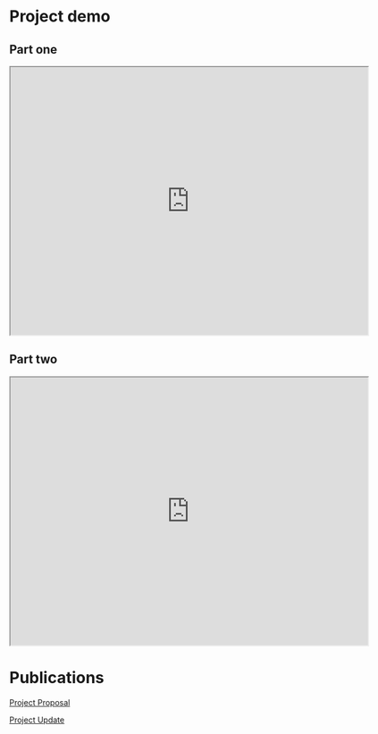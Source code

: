 # Project demo

## Part one

<iframe src="https://drive.google.com/file/d/1-BBLOwNFsy9dA8b1OBAFWWLb8Ejt3hpl/view?usp=sharing" width="640" height="480" allow="autoplay"></iframe>

## Part two

<iframe src="https://drive.google.com/file/d/1Z9jSYLCProFktcHFu4VutYaThKKaNNzl/view?usp=sharing" width="640" height="480" allow="autoplay"></iframe>

# Publications

[Project Proposal](https://docs.google.com/document/d/1vnjrAysrQ8N0YV7PXzzVy-eGMYY4nujcFOPSVO40po4/edit?usp=sharing)

[Project Update](https://docs.google.com/document/d/1miPaOtm_mzaojTP24g3KDIg7Ul07lUHkZfP2XTGLQE4/edit?usp=sharing)
